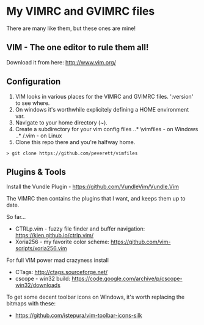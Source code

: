 # My VIMRC and GVIMRC files

There are many like them, but these ones are mine!

## VIM - The one editor to rule them all!

Download it from here: http://www.vim.org/

## Configuration

1. VIM looks in various places for the VIMRC and GVIMRC files. ':version' to see
   where.
2. On windows it's worthwhile explicitely defining a HOME environment var.
3. Navigate to your home directory (~).
4. Create a subdirectory for your vim config files
..* \vimfiles - on Windows
..* /.vim - on Linux
5. Clone this repo there and you're halfway home. 

```
> git clone https://github.com/peverett/vimfiles 
```

## Plugins & Tools

Install the Vundle Plugin - https://github.com/VundleVim/Vundle.Vim

The VIMRC then contains the plugins that I want, and keeps them up to date.

So far...
* CTRLp.vim - fuzzy file finder and buffer navigation: https://kien.github.io/ctrlp.vim/
* Xoria256 - my favorite color scheme: https://github.com/vim-scripts/xoria256.vim

For full VIM power mad crazyness install
* CTags: http://ctags.sourceforge.net/
* cscope - win32 build: https://code.google.com/archive/p/cscope-win32/downloads

To get some decent toolbar icons on Windows, it's worth replacing the bitmaps 
with these:
* https://github.com/istepura/vim-toolbar-icons-silk

